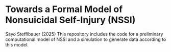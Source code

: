 # Towards a Formal Model of Nonsuicidal Self-Injury (NSSI) 
Sayo Stefflbauer (2025)
This repository includes the code for a preliminary computational model of NSSI and a simulation to generate data according to this model.
